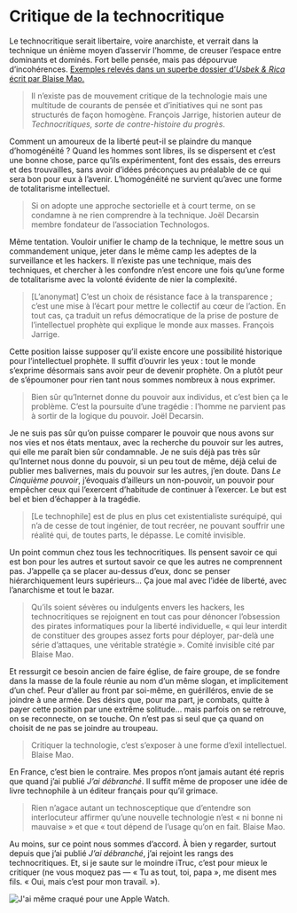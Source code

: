 # Critique de la technocritique

Le technocritique serait libertaire, voire anarchiste, et verrait dans la technique un énième moyen d’asservir l’homme, de creuser l’espace entre dominants et dominés. Fort belle pensée, mais pas dépourvue d’incohérences. [Exemples relevés dans un superbe dossier d’*Usbek &amp; Rica* écrit par Blaise Mao.](https://readymag.com/usbeketrica/technocritiques/)<span id="more-40905"></span>

> Il n’existe pas de mouvement critique de la technologie mais une multitude de courants de pensée et d’initiatives qui ne sont pas structurés de façon homogène. François Jarrige, historien auteur de *Technocritiques, sorte de contre-histoire du progrès*.

Comment un amoureux de la liberté peut-il se plaindre du manque d’homogénéité ? Quand les hommes sont libres, ils se dispersent et c’est une bonne chose, parce qu’ils expérimentent, font des essais, des erreurs et des trouvailles, sans avoir d’idées préconçues au préalable de ce qui sera bon pour eux à l’avenir. L’homogénéité ne survient qu’avec une forme de totalitarisme intellectuel.

> Si on adopte une approche sectorielle et à court terme, on se condamne à ne rien comprendre à la technique. Joël Decarsin membre fondateur de l’association Technologos.

Même tentation. Vouloir unifier le champ de la technique, le mettre sous un commandement unique, jeter dans le même camp les adeptes de la surveillance et les hackers. Il n’existe pas une technique, mais des techniques, et chercher à les confondre n’est encore une fois qu’une forme de totalitarisme avec la volonté évidente de nier la complexité.

> \[L’anonymat\] C’est un choix de résistance face à la transparence ; c’est une mise à l’écart pour mettre le collectif au cœur de l’action. En tout cas, ça traduit un refus démocratique de la prise de posture de l’intellectuel prophète qui explique le monde aux masses. François Jarrige.

Cette position laisse supposer qu’il existe encore une possibilité historique pour l’intellectuel prophète. Il suffit d’ouvrir les yeux : tout le monde s’exprime désormais sans avoir peur de devenir prophète. On a plutôt peur de s’époumoner pour rien tant nous sommes nombreux à nous exprimer.

> Bien sûr qu’Internet donne du pouvoir aux individus, et c’est bien ça le problème. C’est la poursuite d’une tragédie : l’homme ne parvient pas à sortir de la logique du pouvoir. Joël Decarsin.

Je ne suis pas sûr qu’on puisse comparer le pouvoir que nous avons sur nos vies et nos états mentaux, avec la recherche du pouvoir sur les autres, qui elle me paraît bien sûr condamnable. Je ne suis déjà pas très sûr qu’Internet nous donne du pouvoir, si un peu tout de même, déjà celui de publier mes balivernes, mais du pouvoir sur les autres, j’en doute. Dans *Le Cinquième pouvoir*, j’évoquais d’ailleurs un non-pouvoir, un pouvoir pour empêcher ceux qui l’exercent d’habitude de continuer à l’exercer. Le but est bel et bien d’échapper à la tragédie.

> \[Le technophile\] est de plus en plus cet existentialiste suréquipé, qui n’a de cesse de tout ingénier, de tout recréer, ne pouvant souffrir une réalité qui, de toutes parts, le dépasse. Le comité invisible.

Un point commun chez tous les technocritiques. Ils pensent savoir ce qui est bon pour les autres et surtout savoir ce que les autres ne comprennent pas. J’appelle ça se placer au-dessus d’eux, donc se penser hiérarchiquement leurs supérieurs… Ça joue mal avec l’idée de liberté, avec l’anarchisme et tout le bazar.

> Qu’ils soient sévères ou indulgents envers les hackers, les technocritiques se rejoignent en tout cas pour dénoncer l’obsession des pirates informatiques pour la liberté individuelle, « qui leur interdit de constituer des groupes assez forts pour déployer, par-delà une série d’attaques, une véritable stratégie ». Comité invisible cité par Blaise Mao.

Et ressurgit ce besoin ancien de faire église, de faire groupe, de se fondre dans la masse de la foule réunie au nom d’un même slogan, et implicitement d’un chef. Peur d’aller au front par soi-même, en guérilléros, envie de se joindre à une armée. Des désirs que, pour ma part, je combats, quitte à payer cette position par une extrême solitude… mais parfois on se retrouve, on se reconnecte, on se touche. On n’est pas si seul que ça quand on choisit de ne pas se joindre au troupeau.

> Critiquer la technologie, c’est s’exposer à une forme d’exil intellectuel. Blaise Mao.

En France, c’est bien le contraire. Mes propos n’ont jamais autant été repris que quand j’ai publié *J’ai débranché*. Il suffit même de proposer une idée de livre technophile à un éditeur français pour qu’il grimace.

> Rien n’agace autant un technosceptique que d’entendre son interlocuteur affirmer qu’une nouvelle technologie n’est « ni bonne ni mauvaise » et que « tout dépend de l’usage qu’on en fait. Blaise Mao.

Au moins, sur ce point nous sommes d’accord. À bien y regarder, surtout depuis que j’ai publié *J’ai débranché*, j’ai rejoint les rangs des technocritiques. Et, si je saute sur le moindre iTruc, c’est pour mieux le critiquer (ne vous moquez pas — « Tu as tout, toi, papa », me disent mes fils. « Oui, mais c’est pour mon travail. »).

![J'ai même craqué pour une Apple Watch.](https://tcrouzet.com/images_tc/2015/05/watch.jpg)